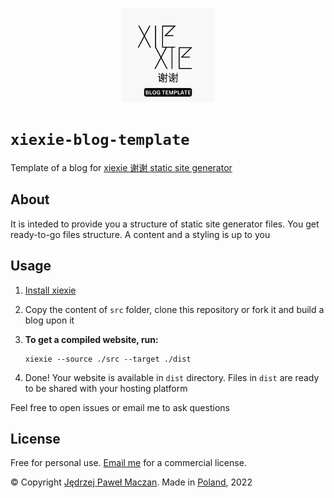 <p align="center"><img width="150" src="xiexie-blog-template.png" alt="xiexie-blog-template logo"></p>

# `xiexie-blog-template`
Template of a blog for [xiexie 谢谢 static site generator](https://github.com/jmaczan/xiexie)

## About
It is inteded to provide you a structure of static site generator files. You get ready-to-go files structure. A content and a styling is up to you

## Usage
1. [Install xiexie](https://github.com/jmaczan/xiexie#install)

2. Copy the content of `src` folder, clone this repository or fork it and build a blog upon it

3. **To get a compiled website, run:**
    ```
    xiexie --source ./src --target ./dist
    ```

4. Done! Your website is available in `dist` directory. Files in `dist` are ready to be shared with your hosting platform

Feel free to open issues or email me to ask questions

## License
Free for personal use. [Email me](mailto:jedrzejpawel@maczan.pl) for a commercial license.

© Copyright [Jędrzej Paweł Maczan](https://maczan.pl/). Made in [Poland](https://en.wikipedia.org/wiki/Poland), 2022

